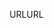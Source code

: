 <span data-ttu-id="dcce5-101">URL</span><span class="sxs-lookup"><span data-stu-id="dcce5-101">URL</span></span>